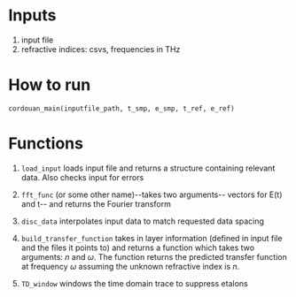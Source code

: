 # Inputs

1. input file
2. refractive indices: csvs, frequencies in THz

# How to run

`cordouan_main(inputfile_path, t_smp, e_smp, t_ref, e_ref)`

# Functions

1. `load_input` loads input file and returns a structure containing relevant data. Also checks input for errors 

2. `fft_func` (or some other name)--takes two arguments-- vectors for E(t) and t-- and returns the Fourier transform

3. `disc_data` interpolates input data to match requested data spacing

4. `build_transfer_function` takes in layer information (defined in input file and the files it points to) and returns a function which takes two arguments: $n$ and $\omega$. The function returns the predicted transfer function at frequency $\omega$ assuming the unknown refractive index is $n$. 

5. `TD_window` windows the time domain trace to suppress etalons

   